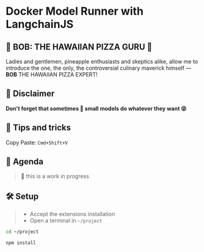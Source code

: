 # Docker Model Runner with LangchainJS

## 🍍 BOB: THE HAWAIIAN PIZZA GURU 🍕
Ladies and gentlemen, pineapple enthusiasts and skeptics alike, allow me to introduce the one, the only, the controversial culinary maverick himself — **BOB** THE HAWAIIAN PIZZA EXPERT!

## 👋 Disclaimer

**Don't forget that sometimes 🐣 small models do whatever they want 😝**

## 🎁 Tips and tricks

Copy Paste: `Cmd+Shift+V`

## 📔 Agenda
> 🚧 this is a work in progress


## 🛠️ Setup
> - Accept the extensions installation
> - Open a terminal in `~/project`

```bash terminal-id=terminal-01
cd ~/project
```

```bash terminal-id=terminal-01
npm install
```